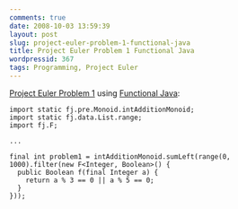 ```yaml
---
comments: true
date: 2008-10-03 13:59:39
layout: post
slug: project-euler-problem-1-functional-java
title: Project Euler Problem 1 Functional Java
wordpressid: 367
tags: Programming, Project Euler
---
```


[Project Euler Problem 1](http://projecteuler.net/index.php?section=problems&id=1) using [Functional Java](http://functionaljava.org/):


    
~~~{.Java}
import static fj.pre.Monoid.intAdditionMonoid;
import static fj.data.List.range;
import fj.F;

...

final int problem1 = intAdditionMonoid.sumLeft(range(0, 1000).filter(new F<Integer, Boolean>() {
  public Boolean f(final Integer a) {
    return a % 3 == 0 || a % 5 == 0;
  }
}));
~~~
